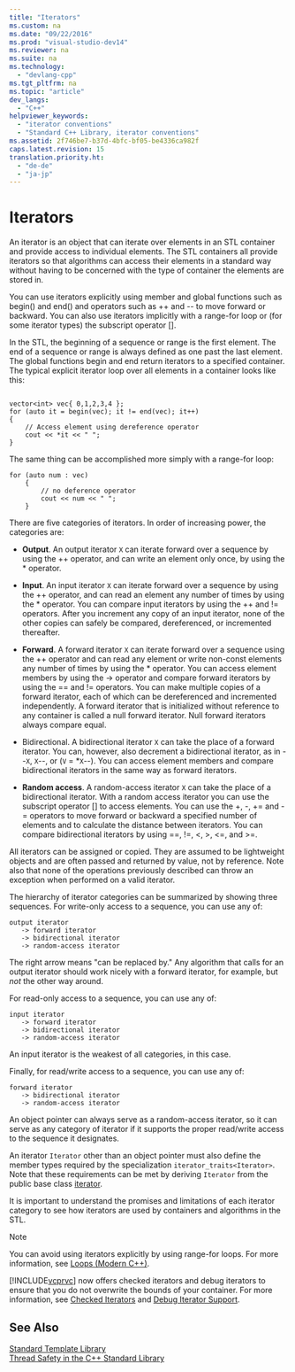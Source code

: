 ```yaml
---
title: "Iterators"
ms.custom: na
ms.date: "09/22/2016"
ms.prod: "visual-studio-dev14"
ms.reviewer: na
ms.suite: na
ms.technology: 
  - "devlang-cpp"
ms.tgt_pltfrm: na
ms.topic: "article"
dev_langs: 
  - "C++"
helpviewer_keywords: 
  - "iterator conventions"
  - "Standard C++ Library, iterator conventions"
ms.assetid: 2f746be7-b37d-4bfc-bf05-be4336ca982f
caps.latest.revision: 15
translation.priority.ht: 
  - "de-de"
  - "ja-jp"
---
```

# Iterators
An iterator is an object that can iterate over elements in an STL container and provide access to individual elements. The STL containers all provide iterators so that algorithms can access their elements in a standard way without having to be concerned with the type of container the elements are stored in.  
  
 You can use iterators explicitly using member and global functions such as begin() and end() and operators such as ++ and -- to move forward or backward. You can also use iterators implicitly with a range-for loop or (for some iterator types) the subscript operator [].  
  
 In the STL, the beginning of a sequence or range is the first element. The end of a sequence or range is always defined as one past the last element. The global functions begin and end return iterators to a specified container. The typical explicit iterator loop over all elements in a container looks like this:  
  
```  
  
vector<int> vec{ 0,1,2,3,4 };  
for (auto it = begin(vec); it != end(vec); it++)  
{  
    // Access element using dereference operator  
    cout << *it << " ";  
}  
```  
  
 The same thing can be accomplished more simply with a range-for loop:  
  
```  
for (auto num : vec)  
    {  
        // no deference operator  
        cout << num << " ";  
    }  
```  
  
 There are five categories of iterators. In order of increasing power, the categories are:  
  
-   **Output**. An output iterator `X` can iterate forward over a sequence by using the ++ operator, and can write an element only once, by using the * operator.  
  
-   **Input**. An input iterator `X` can iterate forward over a sequence by using the ++ operator, and can read an element any number of times by using the * operator. You can compare input iterators by using the ++ and != operators. After you increment any copy of an input iterator, none of the other copies can safely be compared, dereferenced, or incremented thereafter.  
  
-   **Forward**. A forward iterator `X` can iterate forward over a sequence using the ++ operator and can read any element or write non-const elements any number of times by using the * operator. You can access element members by using the -> operator and compare forward iterators by using the == and != operators. You can make multiple copies of a forward iterator, each of which can be dereferenced and incremented independently. A forward iterator that is initialized without reference to any container is called a null forward iterator. Null forward iterators always compare equal.  
  
-   Bidirectional. A bidirectional iterator `X` can take the place of a forward iterator. You can, however, also decrement a bidirectional iterator, as in --`X`, `X`--, or (`V` = *`X`--). You can access element members and compare bidirectional iterators in the same way as forward iterators.  
  
-   **Random access**. A random-access iterator `X` can take the place of a bidirectional iterator. With a random access iterator you can use the subscript operator [] to access elements. You can use the +, -, += and -= operators to move forward or backward a specified number of elements and to calculate the distance between iterators. You can compare bidirectional iterators by using ==, !=, \<, >, \<=, and >=.  
  
 All iterators can be assigned or copied. They are assumed to be lightweight objects and are often passed and returned by value, not by reference. Note also that none of the operations previously described can throw an exception when performed on a valid iterator.  
  
 The hierarchy of iterator categories can be summarized by showing three sequences. For write-only access to a sequence, you can use any of:  
  
```  
output iterator  
   -> forward iterator  
   -> bidirectional iterator  
   -> random-access iterator  
```  
  
 The right arrow means "can be replaced by." Any algorithm that calls for an output iterator should work nicely with a forward iterator, for example, but *not* the other way around.  
  
 For read-only access to a sequence, you can use any of:  
  
```  
input iterator  
   -> forward iterator  
   -> bidirectional iterator  
   -> random-access iterator  
```  
  
 An input iterator is the weakest of all categories, in this case.  
  
 Finally, for read/write access to a sequence, you can use any of:  
  
```  
forward iterator  
   -> bidirectional iterator  
   -> random-access iterator  
```  
  
 An object pointer can always serve as a random-access iterator, so it can serve as any category of iterator if it supports the proper read/write access to the sequence it designates.  
  
 An iterator `Iterator` other than an object pointer must also define the member types required by the specialization `iterator_traits<Iterator>`. Note that these requirements can be met by deriving `Iterator` from the public base class [iterator](../vs140/iterator-struct.md).  
  
 It is important to understand the promises and limitations of each iterator category to see how iterators are used by containers and algorithms in the STL.  
  
> [!NOTE]
>  You can avoid using iterators explicitly by using range-for loops. For more information, see [Loops (Modern C++)](assetId:///b1b2779c-750e-4576-a514-a84178eae9da).  
  
 [!INCLUDE[vcprvc](../vs140/includes/vcprvc_md.md)] now offers checked iterators and debug iterators to ensure that you do not overwrite the bounds of your container. For more information, see [Checked Iterators](../vs140/checked-iterators.md) and [Debug Iterator Support](../vs140/debug-iterator-support.md).  
  
## See Also  
 [Standard Template Library](../vs140/standard-template-library.md)   
 [Thread Safety in the C++ Standard Library](../vs140/thread-safety-in-the-c---standard-library.md)